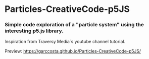 ﻿# Particles-CreativeCode-p5JS
 
### Simple code exploration of a "particle system" using the interesting p5.js library. 

Inspiration from Traversy Media´s youtube channel tutorial.



Preview: https://garccosta.github.io/Particles-CreativeCode-p5JS/
